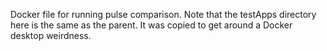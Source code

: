 Docker file for running pulse comparison.
Note that the testApps directory here is the same as the parent.  It was copied to get around a Docker desktop weirdness.
